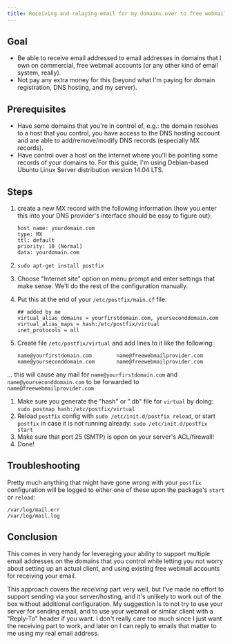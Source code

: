 ```yaml
---
title: Receiving and relaying email for my domains over to free webmail accounts.
---
```


Goal
----

*   Be able to receive email addressed to email addresses in domains that I own
on commercial, free webmail accounts (or any other kind of email system,
really).
*   Not pay any extra money for this (beyond what I'm paying for domain
registration, DNS hosting, and my server).

Prerequisites
----

*    Have some domains that you're in control of, e.g.: the domain resolves
to a host that you control, you have access to the DNS hosting account and
are able to add/remove/modify DNS records (especially MX records).
*    Have control over a host on the internet where you'll be pointing some
records of your domains to. For this guide, I'm using Debian-based Ubuntu Linux
Server distribution version 14.04 LTS.

Steps
----

1.  create a new MX record with the following information (how you enter this
into your DNS provider's interface should be easy to figure out):

        host name: yourdomain.com
        type: MX
        ttl: default
        priority: 10 (Normal)
        data: yourdomain.com

1.  `sudo apt-get install postfix`
1.  Choose "Internet site" option on menu prompt and enter settings that make
sense. We'll do the rest of the configuration manually.
1.  Put this at the end of your `/etc/postfix/main.cf` file:

        ## added by me
        virtual_alias_domains = yourfirstdomain.com, yourseconddomain.com
        virtual_alias_maps = hash:/etc/postfix/virtual
        inet_protocols = all

1.  Create file `/etc/postfix/virtual` and add lines to it like the following:

        name@yourfirstdomain.com        name@freewebmailprovider.com
        name@yourseconddomain.com       name@freewebmailprovider.com
... this will cause any mail for `name@yourfirstdomain.com` and 
`name@yourseconddomain.com` to be forwarded to `name@freewebmailprovider.com`
1.  Make sure you generate the "hash" or ".db" file for `virtual` by doing:
`sudo postmap hash:/etc/postfix/virtual`
1.  Reload `postfix` config with `sudo /etc/init.d/postfix reload`, or
start `postfix` in case it is not running already: `sudo /etc/init.d/postfix start`
1.  Make sure that port 25 (SMTP) is open on your server's ACL/firewall!
1.  Done!

Troubleshooting
----

Pretty much anything that might have gone wrong with your `postfix` configuration
will be logged to either one of these upon the package's `start` or `reload`:

    /var/log/mail.err
    /var/log/mail.log

Conclusion
----

This comes in very handy for leveraging your ability to support multiple email
addresses on the domains that you control while letting you not worry about
setting up an actual client, and using existing free webmail accounts for
receiving your email.

This approach covers the *receiving* part very well, but I've made no effort
to support sending via your server/hosting, and it's unlikely to work out of
the box without additional configuration. My suggestion is to not try to use
your server for sending email, and to use your webmail or similar client
with a "Reply-To" header if you want. I don't really care too much since I
just want the receiving part to work, and later on I can reply to emails that
matter to me using my real email address.
